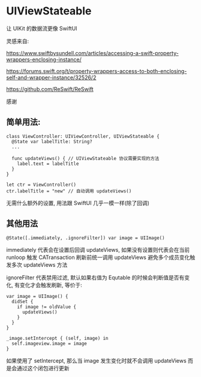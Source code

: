 # UIViewStateable

让 UIKit 的数据流更像 SwiftUI

灵感来自: 

https://www.swiftbysundell.com/articles/accessing-a-swift-property-wrappers-enclosing-instance/

https://forums.swift.org/t/property-wrappers-access-to-both-enclosing-self-and-wrapper-instance/32526/2

https://github.com/ReSwift/ReSwift

感谢

## 简单用法:

```
class ViewController: UIViewController, UIViewStateable {
  @State var labelTitle: String?
  ...
  
  func updateViews() { // UIViewStateable 协议需要实现的方法
    label.text = labelTitle
  }
}

let ctr = ViewController()
ctr.labelTitle = "new" // 自动调用 updateViews()
```

无需什么额外的设置, 用法跟 SwiftUI 几乎一模一样(除了回调)

## 其他用法
```
@State([.immediately, .ignoreFilter]) var image = UIImage()
```
immediately 代表会在设置后回调 updateViews, 如果没有设置则代表会在当前 runloop 触发 CATransaction 刷新前统一调用 updateViews 避免多个成员变化触发多次 updateViews 方法

ignoreFilter 代表禁用过滤, 默认如果右值为 Equtable 的时候会判断值是否有变化, 有变化才会触发刷新, 等价于:
```
var image = UIImage() {
  didSet {
    if image != oldValue {
      updateViews()
    }
  }
}
```

```
_image.setIntercept { (self, image) in
  self.imageview.image = image
}
```
如果使用了 setIntercept, 那么当 image 发生变化时就不会调用 updateViews 而是会通过这个闭包进行更新
